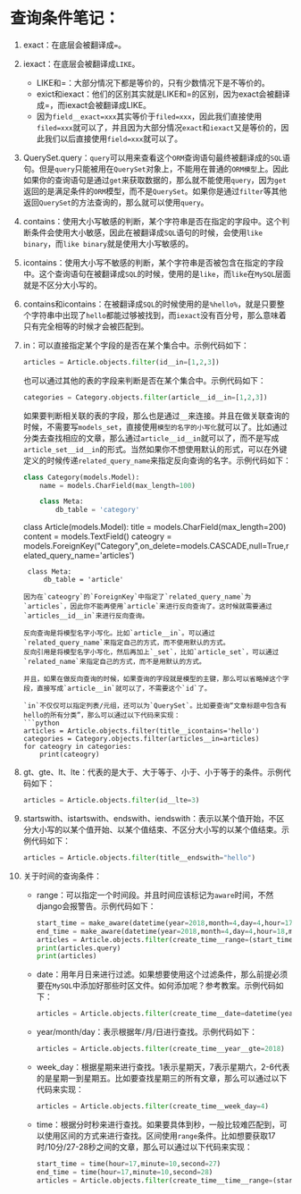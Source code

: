 # 查询条件笔记：

1. exact：在底层会被翻译成`=`。

2. iexact：在底层会被翻译成`LIKE`。
    * LIKE和=：大部分情况下都是等价的，只有少数情况下是不等价的。
    * exict和iexact：他们的区别其实就是LIKE和=的区别，因为exact会被翻译成=，而iexact会被翻译成LIKE。
    * 因为`field__exact=xxx`其实等价于`filed=xxx`，因此我们直接使用`filed=xxx`就可以了，并且因为大部分情况`exact`和`iexact`又是等价的，因此我们以后直接使用`field=xxx`就可以了。

3. QuerySet.query：`query`可以用来查看这个`ORM`查询语句最终被翻译成的`SQL`语句。但是`query`只能被用在`QuerySet`对象上，不能用在普通的`ORM模型`上。因此如果你的查询语句是通过`get`来获取数据的，那么就不能使用`query`，因为`get`返回的是满足条件的`ORM`模型，而不是`QuerySet`。如果你是通过`filter`等其他返回`QuerySet`的方法查询的，那么就可以使用`query`。

4. contains：使用大小写敏感的判断，某个字符串是否在指定的字段中。这个判断条件会使用大小敏感，因此在被翻译成`SQL`语句的时候，会使用`like binary`，而`like binary`就是使用大小写敏感的。

5. icontains：使用大小写不敏感的判断，某个字符串是否被包含在指定的字段中。这个查询语句在被翻译成`SQL`的时候，使用的是`like`，而`like`在`MySQL`层面就是不区分大小写的。
6. contains和icontains：在被翻译成`SQL`的时候使用的是`%hello%`，就是只要整个字符串中出现了`hello`都能过够被找到，而`iexact`没有百分号，那么意味着只有完全相等的时候才会被匹配到。

7. in：可以直接指定某个字段的是否在某个集合中。示例代码如下：
    ```python
    articles = Article.objects.filter(id__in=[1,2,3])
    ```
    也可以通过其他的表的字段来判断是否在某个集合中。示例代码如下：
    ```python
    categories = Category.objects.filter(article__id__in=[1,2,3])
    ```
    如果要判断相关联的表的字段，那么也是通过`__`来连接。并且在做关联查询的时候，不需要写`models_set`，直接使用`模型的名字的小写化`就可以了。比如通过分类去查找相应的文章，那么通过`article__id__in`就可以了，而不是写成`article_set__id__in`的形式。当然如果你不想使用默认的形式，可以在外键定义的时候传递`related_query_name`来指定反向查询的名字。示例代码如下：
    ```python
    class Category(models.Model):
        name = models.CharField(max_length=100)

        class Meta:
            db_table = 'category'
    ```


    class Article(models.Model):
        title = models.CharField(max_length=200)
        content = models.TextField()
        cateogry = models.ForeignKey("Category",on_delete=models.CASCADE,null=True,related_query_name='articles')
    
        class Meta:
            db_table = 'article'
    ```
    因为在`cateogry`的`ForeignKey`中指定了`related_query_name`为`articles`，因此你不能再使用`article`来进行反向查询了。这时候就需要通过`articles__id__in`来进行反向查询。
    
    反向查询是将模型名字小写化。比如`article__in`。可以通过`related_query_name`来指定自己的方式，而不使用默认的方式。
    反向引用是将模型名字小写化，然后再加上`_set`，比如`article_set`，可以通过`related_name`来指定自己的方式，而不是用默认的方式。
    
    并且，如果在做反向查询的时候，如果查询的字段就是模型的主键，那么可以省略掉这个字段，直接写成`article__in`就可以了，不需要这个`id`了。
    
    `in`不仅仅可以指定列表/元组，还可以为`QuerySet`。比如要查询“文章标题中包含有hello的所有分类”，那么可以通过以下代码来实现：
    ```python
    articles = Article.objects.filter(title__icontains='hello')
    categories = Category.objects.filter(articles__in=articles)
    for cateogry in categories:
        print(cateogry)
    ```

8. gt、gte、lt、lte：代表的是大于、大于等于、小于、小于等于的条件。示例代码如下：
    ```python
    articles = Article.objects.filter(id__lte=3)
    ```

9. startswith、istartswith、endswith、iendswith：表示以某个值开始，不区分大小写的以某个值开始、以某个值结束、不区分大小写的以某个值结束。示例代码如下：
    ```python
    articles = Article.objects.filter(title__endswith="hello")
    ```

10. 关于时间的查询条件：
    * range：可以指定一个时间段。并且时间应该标记为`aware`时间，不然django会报警告。示例代码如下：
        ```python
        start_time = make_aware(datetime(year=2018,month=4,day=4,hour=17,minute=0,second=0))
        end_time = make_aware(datetime(year=2018,month=4,day=4,hour=18,minute=0,second=0))
        articles = Article.objects.filter(create_time__range=(start_time,end_time))
        print(articles.query)
        print(articles)
        ```

    * date：用年月日来进行过滤。如果想要使用这个过滤条件，那么前提必须要在`MySQL`中添加好那些时区文件。如何添加呢？参考教案。示例代码如下：
        ```python
        articles = Article.objects.filter(create_time__date=datetime(year=2018,month=4,day=4))
        ```
    * year/month/day：表示根据年/月/日进行查找。示例代码如下：
        ```python
        articles = Article.objects.filter(create_time__year__gte=2018)
        ```
    * week_day：根据星期来进行查找。1表示星期天，7表示星期六，2-6代表的是星期一到星期五。比如要查找星期三的所有文章，那么可以通过以下代码来实现：
        ```python
        articles = Article.objects.filter(create_time__week_day=4)
        ```
    * time：根据分时秒来进行查找。如果要具体到秒，一般比较难匹配到，可以使用区间的方式来进行查找。区间使用`range`条件。比如想要获取17时/10分/27-28秒之间的文章，那么可以通过以下代码来实现：
        ```python
        start_time = time(hour=17,minute=10,second=27)
        end_time = time(hour=17,minute=10,second=28)
        articles = Article.objects.filter(create_time__time__range=(start_time,end_time))
        ```